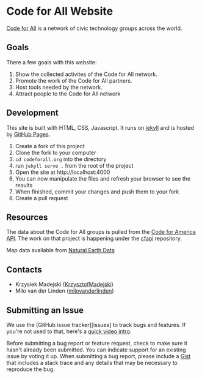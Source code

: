 Code for All Website
=============

[Code for All](http://codeforall.org) is a network of civic technology groups across the world.

Goals
-----

There a few goals with this website:

1. Show the collected activites of the Code for All network.
2. Promote the work of the Code for All partners.
3. Host tools needed by the network.
4. Attract people to the Code for All network


Development
-------
This site is built with HTML, CSS, Javascript. It runs on [jekyll](http://jekyllrb.com/) and is hosted by [GitHub Pages](https://pages.github.com/).

1. Create a fork of this project
2. Clone the fork to your computer
3. `cd codeforall.org` into the directory
4. run `jekyll serve .` from the root of the project
5. Open the site at http://localhost:4000
6. You can now manipulate the files and refresh your browser to see the results
7. When finished, commit your changes and push them to your fork
8. Create a pull request

Resources
-------
The data about the Code for All groups is pulled from the [Code for America API](http://codeforamerica.org/api). The work on that project is happening under the [cfapi](https://github.com/codeforamerica/cfapi) repository.

Map data available from [Natural Earth Data](http://www.naturalearthdata.com/downloads/110m-cultural-vectors/)

Contacts
--------
* Krzysiek Madejski ([KrzysztofMadejski](https://github.com/KrzysztofMadejski))
* Milo van der Linden ([milovanderlinden](https://github.com/milovanderlinden))


Submitting an Issue
-------------------

We use the [GitHub issue tracker][issues] to track bugs and features. If you're not used to that, here's a [quick video intro](https://www.youtube.com/watch?v=KlrJVSJRUN4).

Before submitting a bug report or feature request, check to make sure it hasn't
already been submitted. You can indicate support for an existing issue by
voting it up. When submitting a bug report, please include a [Gist][] that
includes a stack trace and any details that may be necessary to reproduce the
bug.

[gist]: https://gist.github.com/
